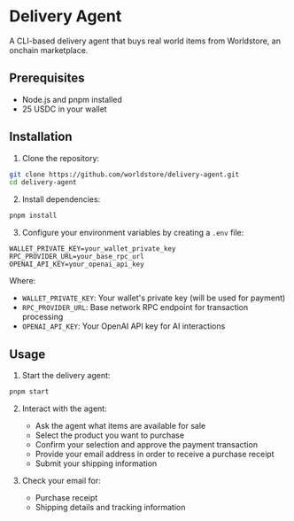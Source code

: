 # Delivery Agent

A CLI-based delivery agent that buys real world items from Worldstore, an onchain marketplace.

## Prerequisites

- Node.js and pnpm installed
- 25 USDC in your wallet

## Installation

1. Clone the repository:
```bash
git clone https://github.com/worldstore/delivery-agent.git
cd delivery-agent
```

2. Install dependencies:
```bash
pnpm install
```

3. Configure your environment variables by creating a `.env` file:
```env
WALLET_PRIVATE_KEY=your_wallet_private_key
RPC_PROVIDER_URL=your_base_rpc_url
OPENAI_API_KEY=your_openai_api_key
```

Where:
- `WALLET_PRIVATE_KEY`: Your wallet's private key (will be used for payment)
- `RPC_PROVIDER_URL`: Base network RPC endpoint for transaction processing
- `OPENAI_API_KEY`: Your OpenAI API key for AI interactions

## Usage

1. Start the delivery agent:
```bash
pnpm start
```

2. Interact with the agent:
   - Ask the agent what items are available for sale
   - Select the product you want to purchase
   - Confirm your selection and approve the payment transaction
   - Provide your email address in order to receive a purchase receipt
   - Submit your shipping information

3. Check your email for:
   - Purchase receipt
   - Shipping details and tracking information
